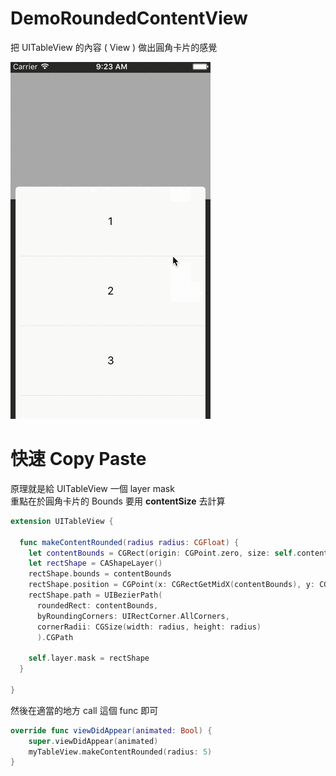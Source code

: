 # DemoRoundedContentView
把 UITableView 的內容 ( View ) 做出圓角卡片的感覺

![Alt Text](https://github.com/ayo1103/DemoRoundedContentView/raw/master/demo_rounded_content.gif)


# 快速 Copy Paste
原理就是給 UITableView 一個 layer mask  
重點在於圓角卡片的 Bounds 要用 **contentSize** 去計算

```swift
extension UITableView {

  func makeContentRounded(radius radius: CGFloat) {
    let contentBounds = CGRect(origin: CGPoint.zero, size: self.contentSize)
    let rectShape = CAShapeLayer()
    rectShape.bounds = contentBounds
    rectShape.position = CGPoint(x: CGRectGetMidX(contentBounds), y: CGRectGetMidY(contentBounds))
    rectShape.path = UIBezierPath(
      roundedRect: contentBounds,
      byRoundingCorners: UIRectCorner.AllCorners,
      cornerRadii: CGSize(width: radius, height: radius)
      ).CGPath

    self.layer.mask = rectShape
  }

}
```

然後在適當的地方 call 這個 func 即可  

```swift
override func viewDidAppear(animated: Bool) {
    super.viewDidAppear(animated)
    myTableView.makeContentRounded(radius: 5)
}
```
